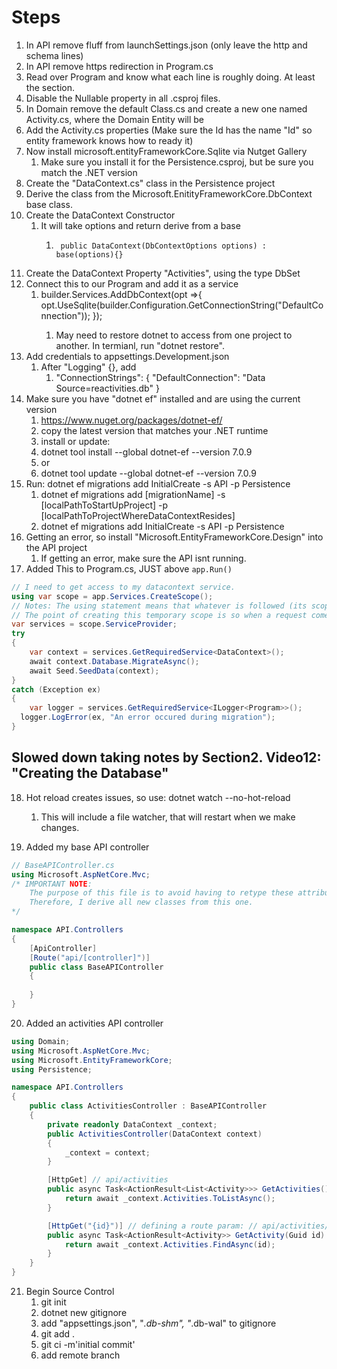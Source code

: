 # Steps
1. In API remove fluff from launchSettings.json (only leave the http and schema lines)
2. In API remove https redirection in Program.cs
3. Read over Program and know what each line is roughly doing. At least the section.
4. Disable the Nullable property in all .csproj files.
5. In Domain remove the default Class.cs and create a new one named Activity.cs, where the Domain Entity will be
6. Add the Activity.cs properties (Make sure the Id has the name "Id" so entity framework knows how to ready it)
7. Now install microsoft.entityFrameworkCore.Sqlite via Nutget Gallery
   1. Make sure you install it for the Persistence.csproj, but be sure you match the .NET version
8. Create the "DataContext.cs" class in the Persistence project
9. Derive the class from the Microsoft.EnitityFrameworkCore.DbContext base class.
10. Create the DataContext Constructor
    1.  It will take options and return derive from a base
        1.      public DataContext(DbContextOptions options) : base(options){}
11. Create the DataContext Property "Activities", using the type DbSet<Activity> 
12. Connect this to our Program and add it as a service
    1.  builder.Services.AddDbContext<DataContext>(opt =>{ opt.UseSqlite(builder.Configuration.GetConnectionString("DefaultConnection")); });
        1.  May need to restore dotnet to access from one project to another. In termianl, run "dotnet restore".
13. Add credentials to appsettings.Development.json
    1.  After "Logging" {}, add
        1.  "ConnectionStrings": { "DefaultConnection": "Data Source=reactivities.db" }
14. Make sure you have "dotnet ef" installed and are using the current version
    1.  https://www.nuget.org/packages/dotnet-ef/
    2.  copy the latest version that matches your .NET runtime
    3.  install or update:
    4.  dotnet tool install --global dotnet-ef --version 7.0.9
    5.  or
    6.  dotnet tool update --global dotnet-ef --version 7.0.9
15. Run: dotnet ef migrations add InitialCreate -s API -p Persistence
    1.  dotnet ef migrations add [migrationName] -s [localPathToStartUpProject] -p [localPathToProjectWhereDataContextResides]
    2.  dotnet ef migrations add InitialCreate -s API -p Persistence
16. Getting an error, so install "Microsoft.EntityFrameworkCore.Design" into the API project
    1.  If getting an error, make sure the API isnt running.
17. Added This to Program.cs, JUST above `app.Run()`
```cs
// I need to get access to my datacontext service.
using var scope = app.Services.CreateScope(); 
// Notes: The using statement means that whatever is followed (its scope) is going to be disposed immediately.
// The point of creating this temporary scope is so when a request comes in, we can have access to the dbContext, and immediately dispose of it.
var services = scope.ServiceProvider;
try
{
    var context = services.GetRequiredService<DataContext>();
    await context.Database.MigrateAsync();
    await Seed.SeedData(context);
}
catch (Exception ex)
{
    var logger = services.GetRequiredService<ILogger<Program>>();
  logger.LogError(ex, "An error occured during migration");
}
```

## Slowed down taking notes by Section2. Video12: "Creating the Database"

18. Hot reload creates issues, so use: dotnet watch --no-hot-reload
    1.  This will include a file watcher, that will restart when we make changes.

19. Added my base API controller
```cs
// BaseAPIController.cs
using Microsoft.AspNetCore.Mvc;
/* IMPORTANT NOTE:
    The purpose of this file is to avoid having to retype these attributes on every controller. 
    Therefore, I derive all new classes from this one.
*/

namespace API.Controllers
{
    [ApiController]
    [Route("api/[controller]")]
    public class BaseAPIController
    {
        
    }
}
```
20.  Added an activities API controller
```cs
using Domain;
using Microsoft.AspNetCore.Mvc;
using Microsoft.EntityFrameworkCore;
using Persistence;

namespace API.Controllers
{
    public class ActivitiesController : BaseAPIController
    {
        private readonly DataContext _context;
        public ActivitiesController(DataContext context)
        {
            _context = context;
        }

        [HttpGet] // api/activities
        public async Task<ActionResult<List<Activity>>> GetActivities() {
            return await _context.Activities.ToListAsync();
        }

        [HttpGet("{id}")] // defining a route param: // api/activities/someIdAbcdefg
        public async Task<ActionResult<Activity>> GetActivity(Guid id) {
            return await _context.Activities.FindAsync(id);
        }
    }
}
```
21. Begin Source Control
    1.  git init
    2.  dotnet new gitignore
    3.  add "appsettings.json", "*.db-shm", "*.db-wal" to gitignore
    4.  git add .
    5.  git ci -m'initial commit'
    6.  add remote branch